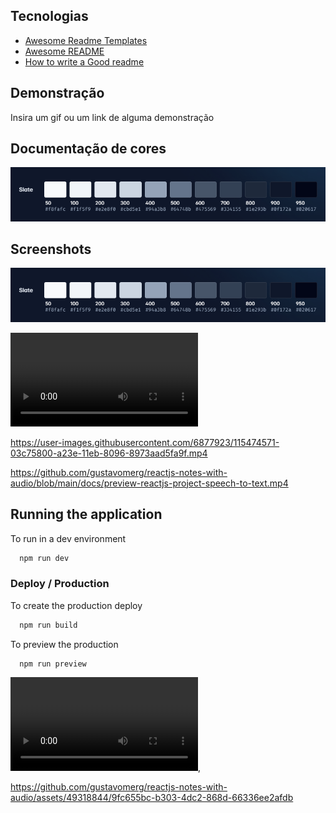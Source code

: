 
## Tecnologias

 - [Awesome Readme Templates](https://awesomeopensource.com/project/elangosundar/awesome-README-templates)
 - [Awesome README](https://github.com/matiassingers/awesome-readme)
 - [How to write a Good readme](https://bulldogjob.com/news/449-how-to-write-a-good-readme-for-your-github-project)


## Demonstração

Insira um gif ou um link de alguma demonstração

## Documentação de cores

![alt text](https://github.com/gustavomerg/reactjs-notes-with-audio/blob/main/docs/color-palette.png?raw=true)


## Screenshots

![alt text](https://github.com/gustavomerg/reactjs-notes-with-audio/blob/main/docs/color-palette.png?raw=true)

![alt text](https://github.com/gustavomerg/reactjs-notes-with-audio/blob/main/docs/preview-reactjs-project-speech-to-text.mp4?raw=true)

https://user-images.githubusercontent.com/6877923/115474571-03c75800-a23e-11eb-8096-8973aad5fa9f.mp4

https://github.com/gustavomerg/reactjs-notes-with-audio/blob/main/docs/preview-reactjs-project-speech-to-text.mp4
## Running the application

To run in a dev environment
```bash
  npm run dev
```

### Deploy / Production

To create the production deploy

```bash
  npm run build
```
To preview the production

```bash
  npm run preview
```
<video controls src="./docs/preview-reactjs-project-speech-to-text.mp4" title="Preview"></video>,



https://github.com/gustavomerg/reactjs-notes-with-audio/assets/49318844/9fc655bc-b303-4dc2-868d-66336ee2afdb

